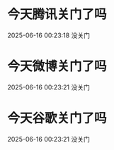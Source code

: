 # 今天腾讯关门了吗

2025-06-16 00:23:18 没关门

# 今天微博关门了吗

2025-06-16 00:23:21 没关门

# 今天谷歌关门了吗

2025-06-16 00:23:21 没关门

